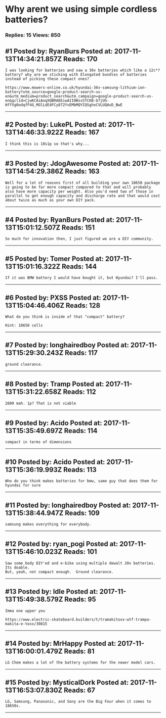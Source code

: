 # Why arent we using simple cordless batteries?

### Replies: 15 Views: 850

## \#1 Posted by: RyanBurs Posted at: 2017-11-13T14:34:21.857Z Reads: 170

```
I was looking for batteries and saw a 36v batteries which like a 12c*? battery? why are we sticking with Elongated bundles of batteries instead of picking these compact ones?

https://www.mowers-online.co.uk/hyundai-36v-samsung-lithium-ion-battery?utm_source=google-product-search-us-en&utm_medium=product_search&utm_campaign=google-product-search-us-en&gclid=CjwKCAiAoqXQBRA8EiwAIIOWss5TCKB-b7jUG-HffVg0odqfF4G_MGlLdE4FCy872YvEMbMQYIQSghoCVLUQAvD_BwE
```

---
## \#2 Posted by: LukePL Posted at: 2017-11-13T14:46:33.922Z Reads: 167

```
I think this is 10s1p so that's why...
```

---
## \#3 Posted by: JdogAwesome Posted at: 2017-11-13T14:54:29.386Z Reads: 163

```
Well for a lot of reasons first of all building your own 18650 package is going to be far more compact compared to that and will probably also have more capacity per weight. Also you'd need two of those in parallel to get enough capacity and discharge rate and that would cost about twice as much as your own DIY pack.
```

---
## \#4 Posted by: RyanBurs Posted at: 2017-11-13T15:01:12.507Z Reads: 151

```
So much for innovation then, I just figured we are a DIY community.
```

---
## \#5 Posted by: Tomer Posted at: 2017-11-13T15:01:16.322Z Reads: 144

```
If it was BMW battery I would have bought it, but Hyundai? I'll pass.
```

---
## \#6 Posted by: PXSS Posted at: 2017-11-13T15:04:46.406Z Reads: 128

```
What do you think is inside of that "compact" battery?

Hint: 18650 cells
```

---
## \#7 Posted by: longhairedboy Posted at: 2017-11-13T15:29:30.243Z Reads: 117

```
ground clearance.
```

---
## \#8 Posted by: Tramp Posted at: 2017-11-13T15:31:22.658Z Reads: 112

```
2600 mah. 1p? That is not viable
```

---
## \#9 Posted by: Acido Posted at: 2017-11-13T15:35:49.697Z Reads: 114

```
compact in terms of dimensions
```

---
## \#10 Posted by: Acido Posted at: 2017-11-13T15:36:19.993Z Reads: 113

```
Who do you think makes batteries for bmw, same guy that does them for hyundai for sure
```

---
## \#11 Posted by: longhairedboy Posted at: 2017-11-13T15:38:44.947Z Reads: 109

```
samsung makes everything for everybody.
```

---
## \#12 Posted by: ryan_pogi Posted at: 2017-11-13T15:46:10.023Z Reads: 101

```
Saw some body DIY'ed and e-bike using multiple dewalt 20v batteries.  Its doable.
But, yeah, not compact enough.  Ground clearance.
```

---
## \#13 Posted by: Idle Posted at: 2017-11-13T15:49:38.579Z Reads: 95

```
Imma one upper you

https://www.electric-skateboard.builders/t/tramakitoxx-wtf-trampa-makita-e-toxx/30815
```

---
## \#14 Posted by: MrHappy Posted at: 2017-11-13T16:00:01.479Z Reads: 81

```
LG Chem makes a lot of the battery systems for the newer model cars.
```

---
## \#15 Posted by: MysticalDork Posted at: 2017-11-13T16:53:07.830Z Reads: 67

```
LG, Samsung, Panasonic, and Sony are the Big Four when it comes to 18650s.
```

---
